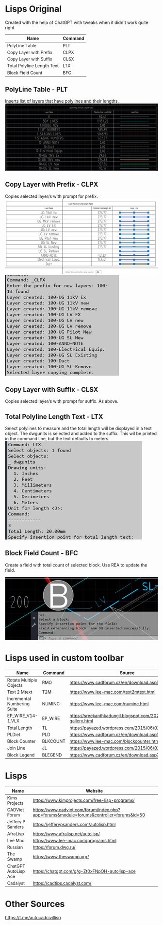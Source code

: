 # Lisps Original

Created with the help of ChatGPT with tweaks when it didn't work quite right.

| Name                       | Command |
|----------------------------|---------|
| PolyLine Table             | PLT     |
| Copy Layer with Prefix     | CLPX    |
| Copy Layer with Suffix     | CLSX    |
| Total Polyline Length Text | LTX     |
| Block Field Count          | BFC     |

## PolyLine Table - PLT

Inserts list of layers that have polylines and their lengths.
![alt text](images/image.png)
## Copy Layer with Prefix - CLPX

Copies selected layer/s with prompt for prefix.
![alt text](images/image-2.png)
![alt text](images/image-3.png)
## Copy Layer with Suffix - CLSX

Copies selected layer/s with prompt for suffix.  As above.

## Total Polyline Length Text - LTX

Select polylines to measure and the total length will be displayed in a text object.
The dwgunits is selected and added to the suffix.
This wil be printed in the command line, but the text defaults to meters.
![alt text](images/image-4.png)

## Block Field Count - BFC

Create a field with total count of selected block.
Use REA to update the field.

![alt text](images/image-5.png)

# Lisps used in custom toolbar

| Name                        | Command  | Source                                                            |
|-----------------------------|----------|-------------------------------------------------------------------|
| Rotate Multiple Objects     | RMO      | https://www.cadforum.cz/en/download.asp?fileID=3577               |
| Text 2 Mtext                | T2M      | https://www.lee-mac.com/text2mtext.html                           |
| Incremental Numbering Suite | NUMINC   | https://www.lee-mac.com/numinc.html                               |
| EP_WIRE_V14-1.VLX           | EP_WIRE  | https://sreekanthkadungil.blogspot.com/2024/03/photo-gallery.html |
| Total Length                | TL       | https://payazed.wordpress.com/2015/06/02/tl/                      |
| PLDiet                      | PLD      | https://www.cadforum.cz/en/download.asp?fileID=3078               |
| Block Counter               | BLKCOUNT | https://www.lee-mac.com/blockcounter.html                         |
| Join Line                   | JL       | https://payazed.wordpress.com/2015/06/02/jl/                      |
| Block Legend                | BLEGEND  | https://www.cadforum.cz/en/download.asp?fileID=928                |

# Lisps

| Name                 | Website                                                                                  |
|----------------------|------------------------------------------------------------------------------------------|
| Kims Projects        | https://www.kimprojects.com/free-lisp-programs/                                          |
| CADViet Forum        | https://www.cadviet.com/forum/index.php?app=forums&module=forums&controller=forums&id=50 |
| Jeffery P Sanders    | https://jefferypsanders.com/autolisp.html                                                |
| AfraLisp             | https://www.afralisp.net/autolisp/                                                       |
| Lee Mac              | https://www.lee-mac.com/programs.html                                                    |
| Russian              | https://forum.dwg.ru/                                                                    |
| The Swamp            | https://www.theswamp.org/                                                                |
| ChatGPT AutoLisp Ace | https://chatgpt.com/g/g-Zt0xFNpOH-autolisp-ace                                           |
| Cadalyst             | https://cadtips.cadalyst.com/    

# Other Sources

https://t.me/autocadcivillisp